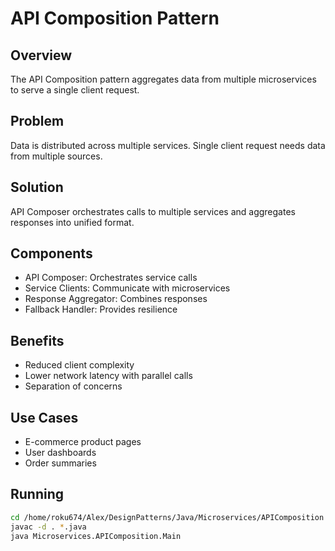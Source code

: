 # API Composition Pattern

## Overview
The API Composition pattern aggregates data from multiple microservices to serve a single client request.

## Problem
Data is distributed across multiple services. Single client request needs data from multiple sources.

## Solution
API Composer orchestrates calls to multiple services and aggregates responses into unified format.

## Components
- API Composer: Orchestrates service calls
- Service Clients: Communicate with microservices
- Response Aggregator: Combines responses
- Fallback Handler: Provides resilience

## Benefits
- Reduced client complexity
- Lower network latency with parallel calls
- Separation of concerns

## Use Cases
- E-commerce product pages
- User dashboards
- Order summaries

## Running
```bash
cd /home/roku674/Alex/DesignPatterns/Java/Microservices/APIComposition
javac -d . *.java
java Microservices.APIComposition.Main
```
